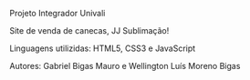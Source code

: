 Projeto Integrador Univali

Site de venda de canecas, JJ Sublimação!

Linguagens utilizidas: HTML5, CSS3 e JavaScript

Autores: Gabriel Bigas Mauro e Wellington Luís Moreno Bigas
